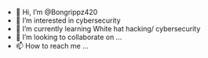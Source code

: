 - 👋 Hi, I’m @Bongrippz420
- 👀 I’m interested in cybersecurity
- 🌱 I’m currently learning White hat hacking/ cybersecurity
- 💞️ I’m looking to collaborate on ...
- 📫 How to reach me ...

<!---
Bongrippz420/Bongrippz420 is a ✨ special ✨ repository because its `README.md` (this file) appears on your GitHub profile.
You can click the Preview link to take a look at your changes.
--->
